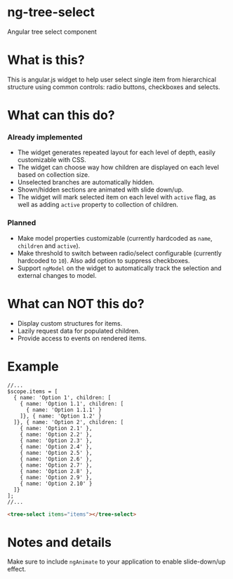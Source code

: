 # ng-tree-select
Angular tree select component

# What is this?
This is angular.js widget to help user select single item from hierarchical structure using common controls: radio buttons, checkboxes and selects.

# What can this do?

### Already implemented
 - The widget generates repeated layout for each level of depth, easily customizable with CSS.
 - The widget can choose way how children are displayed on each level based on collection size.
 - Unselected branches are automatically hidden.
 - Shown/hidden sections are animated with slide down/up.
 - The widget will mark selected item on each level with `active` flag, as well as adding `active` property to collection of children.
 
### Planned
 - Make model properties customizable (currently hardcoded as `name`, `children` and `active`).
 - Make threshold to switch between radio/select configurable (currently hardcoded to `10`). Also add option to suppress checkboxes.
 - Support `ngModel` on the widget to automatically track the selection and external changes to model.
 
# What can NOT this do?
- Display custom structures for items.
- Lazily request data for populated children.
- Provide access to events on rendered items.

# Example

```javacript
//...
$scope.items = [
  { name: 'Option 1', children: [
    { name: 'Option 1.1', children: [
      { name: 'Option 1.1.1' }
    ]}, { name: 'Option 1.2' }
  ]}, { name: 'Option 2', children: [
    { name: 'Option 2.1' },
    { name: 'Option 2.2' },
    { name: 'Option 2.3' },
    { name: 'Option 2.4' },
    { name: 'Option 2.5' },
    { name: 'Option 2.6' },
    { name: 'Option 2.7' },
    { name: 'Option 2.8' },
    { name: 'Option 2.9' },
    { name: 'Option 2.10' }
  ]} 
];
//...
```

```HTML
<tree-select items="items"></tree-select>
```

# Notes and details
Make sure to include `ngAnimate` to your application to enable slide-down/up effect.